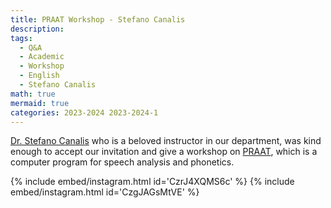 ```yaml
---
title: PRAAT Workshop - Stefano Canalis
description:
tags:
  - Q&A
  - Academic
  - Workshop
  - English
  - Stefano Canalis
math: true
mermaid: true
categories: 2023-2024 2023-2024-1
---
```

[Dr. Stefano Canalis](https://linguistics.bogazici.edu.tr/stefano-canalis) who is a beloved instructor in our department, was kind enough to accept our invitation and give a workshop on [PRAAT](https://praat.org), which is a computer program for speech analysis and phonetics.

{% include embed/instagram.html id='CzrJ4XQMS6c' %} 
{% include embed/instagram.html id='CzgJAGsMtVE' %}